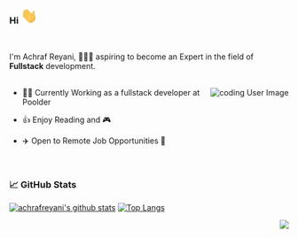 ### Hi <img src="https://raw.githubusercontent.com/achrafreyani/achrafreyani/master/icons/wave.gif" width="30px">
<br/>

I'm Achraf Reyani, 👨🏻‍💻 aspiring to become an Expert in the field of **Fullstack** development.
<br/>
<br/>

<img align="right" alt="coding User Image" src="https://raw.githubusercontent.com/achrafreyani/achrafreyani/master/icons/mini.gif" height="180" />

- 👨‍💻 Currently Working as a fullstack developer at Poolder

- 👍 Enjoy Reading and 🎮

- ✈️ Open to Remote Job Opportunities 🍻

<br/>

### 📈 GitHub Stats

[![achrafreyani's github stats](https://github-readme-stats.vercel.app/api?username=achrafreyani&show_icons=true&line_height=21&show_icons=true&theme=vue&hide_border=true)](https://github.com/anuraghazra/github-readme-stats)
[![Top Langs](https://github-readme-stats.vercel.app/api/top-langs/?username=achrafreyani&show_icons=true&layout=compact&theme=vue&hide_border=true)](https://github.com/anuraghazra/github-readme-stats)

<img src="https://komarev.com/ghpvc/?username=achrafreyani&color=blue&style=flat-square&label=visitors" align="right" />
